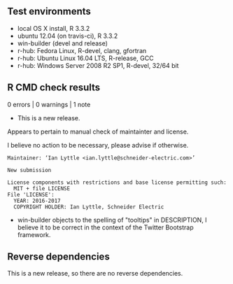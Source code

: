 ## Test environments
* local OS X install, R 3.3.2
* ubuntu 12.04 (on travis-ci), R 3.3.2
* win-builder (devel and release)
* r-hub: Fedora Linux, R-devel, clang, gfortran
* r-hub: Ubuntu Linux 16.04 LTS, R-release, GCC
* r-hub: Windows Server 2008 R2 SP1, R-devel, 32/64 bit

## R CMD check results

0 errors | 0 warnings | 1 note

* This is a new release.

Appears to pertain to manual check of maintainter and license.

I believe no action to be necessary, please advise if otherwise.

```
Maintainer: ‘Ian Lyttle <ian.lyttle@schneider-electric.com>’

New submission

License components with restrictions and base license permitting such:
  MIT + file LICENSE
File 'LICENSE':
  YEAR: 2016-2017
  COPYRIGHT HOLDER: Ian Lyttle, Schneider Electric
```

* win-builder objects to the spelling of "tooltips" in DESCRIPTION, I believe it to be correct in the context of the Twitter Bootstrap framework.

## Reverse dependencies

This is a new release, so there are no reverse dependencies.



